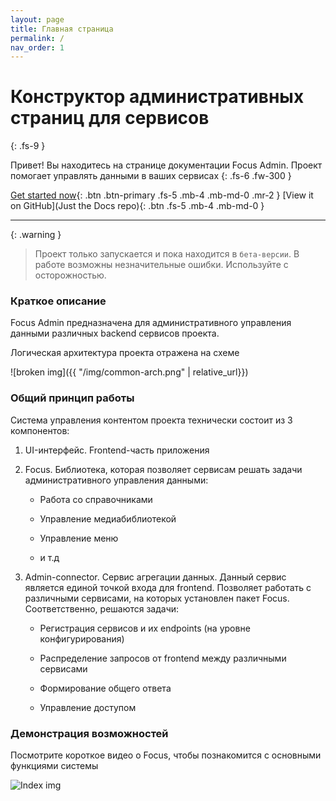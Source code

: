 ```yaml
---
layout: page
title: Главная страница
permalink: /
nav_order: 1
---
```

# Конструктор административных страниц для сервисов
{: .fs-9 }

Привет! Вы находитесь на странице документации Focus Admin. Проект помогает управлять данными в ваших сервисах
{: .fs-6 .fw-300 }

[Get started now](#getting-started){: .btn .btn-primary .fs-5 .mb-4 .mb-md-0 .mr-2 }
[View it on GitHub](Just the Docs repo){: .btn .fs-5 .mb-4 .mb-md-0 }

---

{: .warning }
> Проект только запускается и пока находится в `бета-версии`. В работе возможны незначительные ошибки. Используйте с осторожностью.

### Краткое описание

Focus Admin предназначена для административного управления данными различных backend сервисов проекта.

Логическая архитектура проекта отражена на схеме

![broken img]({{ "/img/common-arch.png" | relative_url}})

### Общий принцип работы

Система управления контентом проекта технически состоит из 3 компонентов:

1. UI-интерфейс. Frontend-часть приложения

2. Focus. Библиотека, которая позволяет сервисам решать задачи административного управления данными:

   - Работа со справочниками

   - Управление медиабиблиотекой

   - Управление меню

   - и т.д

3. Admin-connector. Сервис агрегации данных. Данный сервис является единой точкой входа для frontend. Позволяет работать с различными сервисами, на которых установлен пакет Focus. Соответственно, решаются задачи:

   - Регистрация сервисов и их endpoints (на уровне конфигурирования)

   - Распределение запросов от frontend между различными сервисами

   - Формирование общего ответа

   - Управление доступом

### Демонстрация возможностей

Посмотрите короткое видео о Focus, чтобы познакомится с основными функциями системы

![Index img](https://i.stack.imgur.com/q3ceS.png)

